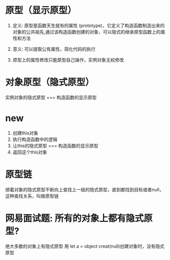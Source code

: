 # 原型（显示原型）
1. 定义: 原型是函数天生就有的属性 (prototype)，它定义了构造函数制造出来的对象的公共祖先,通过该构造函数创建的对象，可以隐式的继承原型函数上的属性和方法

2. 意义: 可以提取公有属性，简化代码的执行

3. 原型上的属性修改只能原型自己操作，实例对象无权修改


# 对象原型（隐式原型）
实例对象的隐式原型 === 构造函数的显示原型


# new 
1. 创建this对象
2. 执行构造函数中的逻辑
3. 让this的隐式原型 === 构造函数的显示原型
4. 返回这个this对象 

# 原型链
顺着对象的隐式原型不断向上查找上一级的隐式原型，直到都找到目标或者null，这种查找关系，叫做原型链


# 网易面试题: 所有的对象上都有隐式原型?
绝大多数的对象上有隐式原型
用 let a = object creat(null)创建对象时，没有隐式原型